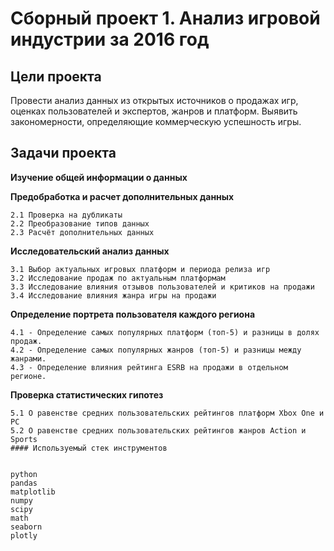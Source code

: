 # Сборный проект 1. Анализ игровой индустрии за 2016 год
## Цели проекта

Провести анализ данных из открытых источников о продажах игр, оценках пользователей и экспертов, жанров и платформ.
Выявить закономерности, определяющие коммерческую успешность игры.
## Задачи проекта

**Изучение общей информации о данных**

**Предобработка и расчет дополнительных данных**

    2.1 Проверка на дубликаты
    2.2 Преобразование типов данных
    2.3 Расчёт дополнительных данных
    
**Исследовательский анализ данных**

    3.1 Выбор актуальных игровых платформ и периода релиза игр
    3.2 Исследование продаж по актуальным платформам
    3.3 Исследование влияния отзывов пользователей и критиков на продажи
    3.4 Исследование влияния жанра игры на продажи

**Определение портрета пользователя каждого региона**
    
    4.1 - Определение самых популярных платформ (топ-5) и разницы в долях продаж.
    4.2 - Определение самых популярных жанров (топ-5) и разницы между жанрами.
    4.3 - Определение влияния рейтинга ESRB на продажи в отдельном регионе.

**Проверка статистических гипотез**

    5.1 О равенстве средних пользовательских рейтингов платформ Xbox One и PC
    5.2 О равенстве средних пользовательских рейтингов жанров Action и Sports
    #### Используемый стек инструментов


    python
    pandas
    matplotlib
    numpy
    scipy
    math
    seaborn
    plotly
